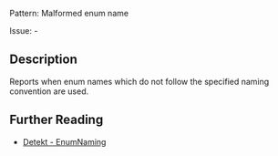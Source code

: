 Pattern: Malformed enum name

Issue: -

## Description

Reports when enum names which do not follow the specified naming convention are used.

## Further Reading

* [Detekt - EnumNaming](https://detekt.github.io/detekt/naming.html#enumnaming)